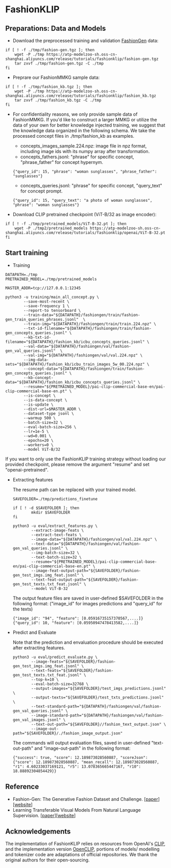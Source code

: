 # FashionKLIP

## Preparations: Data and Models

* Download the preprocessed training and validation [FashionGen](https://arxiv.org/abs/1806.08317) data:

```
if [ ! -f ./tmp/fashion-gen.tgz ]; then
    wget -P ./tmp https://atp-modelzoo-sh.oss-cn-shanghai.aliyuncs.com/release/tutorials/fashionklip/fashion-gen.tgz
    tar zxvf ./tmp/fashion-gen.tgz -C ./tmp
fi
```

* Preprare our FashionMMKG sample data:

```
if [ ! -f ./tmp/fashion_kb.tgz ]; then
    wget -P ./tmp https://atp-modelzoo-sh.oss-cn-shanghai.aliyuncs.com/release/tutorials/fashionklip/fashion_kb.tgz
    tar zxvf ./tmp/fashion_kb.tgz -C ./tmp
fi
```

* For confidentiality reasons, we only provide sample data of FashionMMKG. If you'd like to construct a larger MMKG or utilize the data of your own for better knowledge injected training, we suggest that the knowledge data organized in the following schema. We take the processed concept files in ./tmp/fashion_kb as examples.

  * concepts_images_sample.224.npz: image file in npz format, including image ids with its numpy array after transformation.
  * concepts_fathers.jsonl: "phrase" for specific concept, "phrase_father" for concept hypernym.
  ```
  {"query_id": 15, "phrase": "woman sunglasses", "phrase_father": "sunglasses"}
  ```
  * concepts_queries.jsonl: "phrase" for specific concept, "query_text" for concept prompt.
  ```
  {"query_id": 15, "query_text": "a photo of woman sunglasses", "phrase": "woman sunglasses"}
  ```

* Download CLIP pretrained checkpoint (ViT-B/32 as image encoder):

```
if [ ! -f ./tmp/pretrained_models/ViT-B-32.pt ]; then
    wget -P ./tmp2/pretrained_models https://atp-modelzoo-sh.oss-cn-shanghai.aliyuncs.com/release/tutorials/fashionklip/openai/ViT-B-32.pt
fi
```


## Start training

* Training

```
DATAPATH=./tmp
PRETRAINED_MODEL=./tmp/pretrained_models

MASTER_ADDR=tcp://127.0.0.1:12345

python3 -u training/main_all_concept.py \
        --save-most-recent \
        --save-frequency 1 \
        --report-to tensorboard \
        --train-data="${DATAPATH}/fashiongen/train/fashion-gen_train_queries_phrases.jsonl"  \
        --train-img="${DATAPATH}/fashiongen/train/train.224.npz" \
        --txt-id-filename="${DATAPATH}/fashiongen/train/fashion-gen_concepts_queries.jsonl" \
        --kb-txt-id-filename="${DATAPATH}/fashion_kb/icbu_concepts_queries.jsonl" \
        --val-data="${DATAPATH}/fashiongen/val/fashion-gen_val_queries.jsonl"  \
        --val-img="${DATAPATH}/fashiongen/val/val.224.npz" \
        --img-data-sets="${DATAPATH}/fashion_kb/icbu_train_images_5w_00.224.npz" \
        --concept-data="${DATAPATH}/fashiongen/train/fashion-gen_concepts_queries.jsonl" \
        --kb-concept-data="${DATAPATH}/fashion_kb/icbu_concepts_queries.jsonl" \
        --resume="${PRETRAINED_MODEL}/pai-clip-commercial-base-en/pai-clip-commercial-base-en.pt" \
        --is-concept \
        --is-data-concept \
        --is-update \
        --dist-url=$MASTER_ADDR \
        --dataset-type jsonl \
        --warmup 500 \
        --batch-size=32 \
        --eval-batch-size=256 \
        --lr=1e-5 \
        --wd=0.001 \
        --epochs=20 \
        --workers=0 \
        --model ViT-B/32

```

If you want to only use the FashionKLIP training strategy without loading our provided checkpoint, please remove the argument "resume" and set "openai-pretrained".


* Extracting features

  The resume path can be replaced with your trained model.

  ```
  SAVEFOLDER=./tmp/predictions_finetune

  if [ ! -d $SAVEFOLDER ]; then
          mkdir $SAVEFOLDER
  fi

  python3 -u eval/extract_features.py \
          --extract-image-feats \
          --extract-text-feats \
          --image-data="${DATAPATH}/fashiongen/val/val.224.npz" \
          --text-data="${DATAPATH}/fashiongen/val/fashion-gen_val_queries.jsonl" \
          --img-batch-size=32 \
          --text-batch-size=32 \
          --resume="${PRETRAINED_MODEL}/pai-clip-commercial-base-en/pai-clip-commercial-base-en.pt" \
          --image-feat-output-path="${SAVEFOLDER}/fashion-gen_test_imgs.img_feat.jsonl" \
          --text-feat-output-path="${SAVEFOLDER}/fashion-gen_test_texts.txt_feat.jsonl" \
          --model ViT-B-32

  ```

  The output feature files are saved in user-defined $SAVEFOLDER in the following format:
  ("image_id" for images predictions and "query_id" for the texts)

  ```
  {"image_id": "94", "feature": [0.05916735157370567,....]}
  {"query_id": 10, "feature": [0.05950947478413582,....]}

  ```

* Predict and Evaluate

  Note that the prediction and envaluation procedure should be executed after extracting features.
  ```
  python3 -u eval/predict_evaluate.py \
          --image-feats="${SAVEFOLDER}/fashion-gen_test_imgs.img_feat.jsonl" \
          --text-feats="${SAVEFOLDER}/fashion-gen_test_texts.txt_feat.jsonl" \
          --top-k=10 \
          --eval-batch-size=32768 \
          --output-images="${SAVEFOLDER}/test_imgs_predictions.jsonl" \
          --output-texts="${SAVEFOLDER}/test_txts_predictions.jsonl" \
          --text-standard-path="${DATAPATH}/fashiongen/val/fashion-gen_val_queries.jsonl" \
          --image-standard-path="${DATAPATH}/fashiongen/val/fashion-gen_val_images.jsonl" \
          --text-out-path="${SAVEFOLDER}//fashion_text_output.json" \
          --image-out-path="${SAVEFOLDER}/./fashion_image_output.json"

  ```

  The commands will output evaluation files, saved in user-defined "text-out-path" and "image-out-path" in the following format:

  ```
  {"success": true, "score": 12.189873028560887, "scoreJson": {"score": 12.189873028560887, "mean_recall": 12.189873028560887, "r1": 4.60233037169121, "r5": 13.078365665447167, "r10": 18.88892304854429}}
  ```


## Reference
* Fashion-Gen: The Generative Fashion Dataset and Challenge. [[paper](https://arxiv.org/abs/1806.08317)][[website](https://fashion-gen.com/)]
* Learning Transferable Visual Models From Natural Language Supervision. [[paper](https://arxiv.org/abs/1806.08317)][[website](https://fashion-gen.com/)]


## Acknowledgements

The implementation of FashionKLIP relies on resources from OpenAI's [CLIP](https://github.com/openai/CLIP), and the implementation version [OpenCLIP](https://github.com/mlfoundations/open_clip), portions of models/ modelling and tokenizer code are adaptations of official repositories. We thank the original authors for their open-sourcing.



